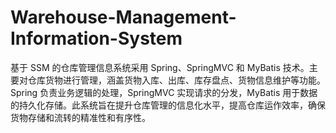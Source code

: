# Warehouse-Management-Information-System
基于 SSM 的仓库管理信息系统采用 Spring、SpringMVC 和 MyBatis 技术。主要对仓库货物进行管理，涵盖货物入库、出库、库存盘点、货物信息维护等功能。Spring 负责业务逻辑的处理，SpringMVC 实现请求的分发，MyBatis 用于数据的持久化存储。此系统旨在提升仓库管理的信息化水平，提高仓库运作效率，确保货物存储和流转的精准性和有序性。
